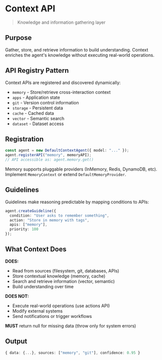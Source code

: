 # Context API

> Knowledge and information gathering layer

## Purpose

Gather, store, and retrieve information to build understanding. Context enriches the agent's knowledge without executing real-world operations.

## API Registry Pattern

Context APIs are registered and discovered dynamically:

- `memory` - Store/retrieve cross-interaction context
- `apps` - Application state
- `git` - Version control information
- `storage` - Persistent data
- `cache` - Cached data
- `vector` - Semantic search
- `dataset` - Dataset access

## Registration

```typescript
const agent = new DefaultContextAgent({ model: "..." });
agent.registerAPI("memory", memoryAPI);
// API accessible as: agent.memory.get()
```

Memory supports pluggable providers (InMemory, Redis, DynamoDB, etc). Implement `MemoryContext` or extend `DefaultMemoryProvider`.

## Guidelines

Guidelines make reasoning predictable by mapping conditions to APIs:

```typescript
agent.createGuideline({
  condition: "User asks to remember something",
  action: "Store in memory with tags",
  apis: ["memory"],
  priority: 100
});
```

## What Context Does

**DOES:**
- Read from sources (filesystem, git, databases, APIs)
- Store contextual knowledge (memory, cache)
- Search and retrieve information (vector, semantic)
- Build understanding over time

**DOES NOT:**
- Execute real-world operations (use actions API)
- Modify external systems
- Send notifications or trigger workflows

**MUST** return null for missing data (throw only for system errors)

## Output

```typescript
{ data: {...}, sources: ["memory", "git"], confidence: 0.95 }
```
